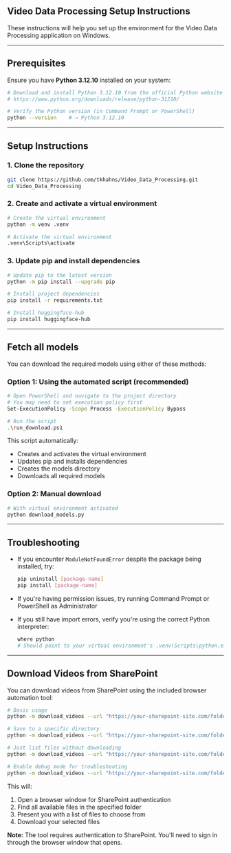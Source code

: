 ## Video Data Processing Setup Instructions

These instructions will help you set up the environment for the Video Data Processing application on Windows.

---

## Prerequisites

Ensure you have **Python 3.12.10** installed on your system:

```bash
# Download and install Python 3.12.10 from the official Python website
# https://www.python.org/downloads/release/python-31210/

# Verify the Python version (in Command Prompt or PowerShell)
python --version    # → Python 3.12.10
```

---

## Setup Instructions

### 1. Clone the repository

```bash
git clone https://github.com/tkhahns/Video_Data_Processing.git
cd Video_Data_Processing
```

### 2. Create and activate a virtual environment

```bash
# Create the virtual environment
python -m venv .venv

# Activate the virtual environment
.venv\Scripts\activate
```

### 3. Update pip and install dependencies

```bash
# Update pip to the latest version
python -m pip install --upgrade pip

# Install project dependencies
pip install -r requirements.txt

# Install huggingface-hub
pip install huggingface-hub
```

---

## Fetch all models

You can download the required models using either of these methods:

### Option 1: Using the automated script (recommended)

```bash
# Open PowerShell and navigate to the project directory
# You may need to set execution policy first
Set-ExecutionPolicy -Scope Process -ExecutionPolicy Bypass

# Run the script
.\run_download.ps1
```

This script automatically:
- Creates and activates the virtual environment
- Updates pip and installs dependencies
- Creates the models directory
- Downloads all required models

### Option 2: Manual download

```bash
# With virtual environment activated
python download_models.py
```

---

## Troubleshooting

- If you encounter `ModuleNotFoundError` despite the package being installed, try:
  ```bash
  pip uninstall [package-name]
  pip install [package-name]
  ```

- If you're having permission issues, try running Command Prompt or PowerShell as Administrator

- If you still have import errors, verify you're using the correct Python interpreter:
  ```bash
  where python
  # Should point to your virtual environment's .venv\Scripts\python.exe
  ```

---

## Download Videos from SharePoint

You can download videos from SharePoint using the included browser automation tool:

```bash
# Basic usage
python -m download_videos --url "https://your-sharepoint-site.com/folder-with-videos"

# Save to a specific directory
python -m download_videos --url "https://your-sharepoint-site.com/folder-with-videos" --output-dir "./my-videos"

# Just list files without downloading
python -m download_videos --url "https://your-sharepoint-site.com/folder-with-videos" --list-only

# Enable debug mode for troubleshooting
python -m download_videos --url "https://your-sharepoint-site.com/folder-with-videos" --debug
```

This will:
1. Open a browser window for SharePoint authentication
2. Find all available files in the specified folder
3. Present you with a list of files to choose from
4. Download your selected files

**Note:** The tool requires authentication to SharePoint. You'll need to sign in through the browser window that opens.